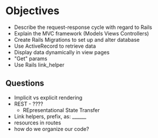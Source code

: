 # Objectives

- Describe the request-response cycle with regard to Rails
- Explain the MVC framework (Models Views Controllers)
- Create Rails Migrations to set up and alter database
- Use ActiveRecord to retrieve data
- Display data dynamically in view pages
- "Get" params
- Use Rails link_helper

## Questions
- Implicit vs explicit rendering
- REST - ????
    - REpresentational State Transfer
- Link helpers, prefix, as: ______
- resources in routes
- how do we organize our code?
